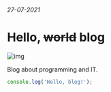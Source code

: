 _27-07-2021_

# Hello, ~~world~~ blog

![img](img/logo/logo-black.svg)

Blog about programming and IT.

```js
console.log('Hello, blog!');
```
